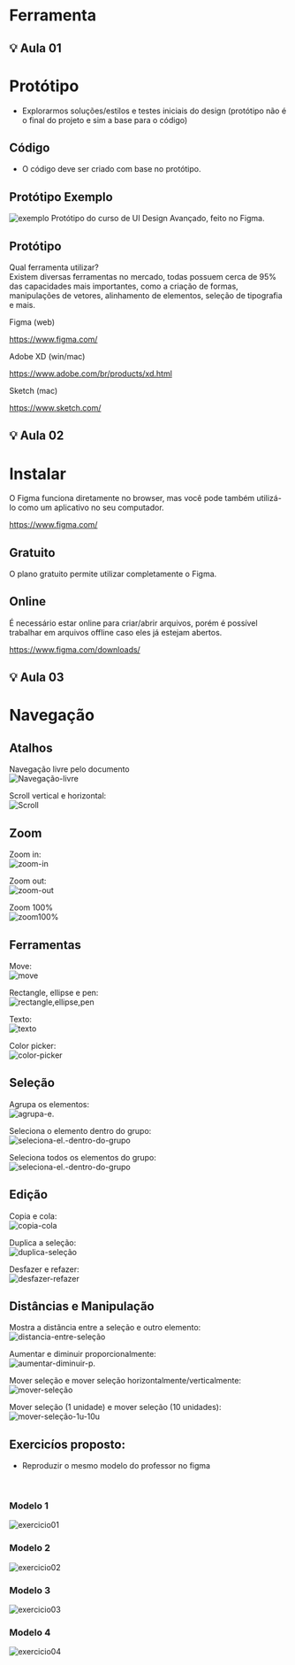 # Ferramenta

## 💡 Aula 01

# Protótipo
* Explorarmos soluções/estilos e testes iniciais do design
(protótipo não é o final do projeto e sim a base para o código)

## Código
* O código deve ser criado com base no protótipo.

## Protótipo Exemplo
![exemplo](imagens/imagens%20aula%2002/prototipo.jpg)
Protótipo do curso de UI Design Avançado, feito no Figma.

## Protótipo
Qual ferramenta utilizar?
<br>
Existem diversas ferramentas no mercado, todas possuem cerca de 95% das capacidades mais importantes, como a criação de formas, manipulações de vetores, alinhamento de elementos, seleção de tipografia e mais.

Figma (web)

https://www.figma.com/

Adobe XD (win/mac)

https://www.adobe.com/br/products/xd.html

Sketch (mac)

https://www.sketch.com/

## 💡 Aula 02

# Instalar

O Figma funciona diretamente no browser, mas você pode também utilizá-lo como um aplicativo no seu computador.

https://www.figma.com/

## Gratuito

O plano gratuito permite utilizar completamente o Figma.

## Online

É necessário estar online para criar/abrir arquivos, porém é possível trabalhar em arquivos offline caso eles já estejam abertos.

https://www.figma.com/downloads/

## 💡 Aula 03

# Navegação

## Atalhos

Navegação livre pelo documento
<br>
![Navegação-livre](imagens/imagens%20aula%2002/navega%C3%A7%C3%A3o-livre.jpeg)

Scroll vertical e horizontal:
<br>
![Scroll](https://github.com/Achiley/Study-Notes/blob/main/Origamid/UI%20iniciante/imagens/imagens%20aula%2002/scroll.jpeg?raw=true)

## Zoom

Zoom in:
<br>
![zoom-in](https://github.com/Achiley/Study-Notes/blob/main/Origamid/UI%20iniciante/imagens/imagens%20aula%2002/zoom.jpeg?raw=true)

Zoom out:
<br>
![zoom-out](imagens//imagens%20aula%2002/zoom-out.jpeg)

Zoom 100%
<br>
![zoom100%](imagens//imagens%20aula%2002/zoom100%25.jpeg)

 
## Ferramentas

Move:
<br>
![move](imagens/imagens%20aula%2002/move.jpeg)

Rectangle, ellipse e pen:
<br>
![rectangle,ellipse,pen](imagens//imagens%20aula%2002/rectangle-ellipse-pen.jpeg)

Texto:
<br>
![texto](imagens//imagens%20aula%2002/texto.jpeg)

Color picker:
<br>
![color-picker](imagens//imagens%20aula%2002/color-picker.jpeg)

 
## Seleção
Agrupa os elementos:
<br>
![agrupa-e.](imagens//imagens%20aula%2002/agrupa-elementos.jpeg)

Seleciona o elemento dentro do grupo:
<br>
![seleciona-el.-dentro-do-grupo](imagens//imagens%20aula%2002/seleciona-elementos-dentro-de-grupo.jpeg)


Seleciona todos os elementos do grupo:
<br>
![seleciona-el.-dentro-do-grupo](imagens//imagens%20aula%2002/seleciona-todos-os-elementos-do-grupo.jpeg)

## Edição
Copia e cola:
<br>
![copia-cola](imagens//imagens%20aula%2002/copia-e-cola.jpeg)

Duplica a seleção:
<br>
![duplica-seleção](imagens//imagens%20aula%2002/duplica-sele%C3%A7%C3%A3o.jpeg)

Desfazer e refazer:
<br>
![desfazer-refazer](imagens//imagens%20aula%2002/desfazer-refazer.jpeg)

## Distâncias e Manipulação

Mostra a distância entre a seleção e outro elemento:
<br>
![distancia-entre-seleção](imagens//imagens%20aula%2002/mostra-distancia-entre-elementos.jpeg)

Aumentar e diminuir proporcionalmente:
<br>
![aumentar-diminuir-p.](imagens//imagens%20aula%2002/Aumentar-diminuir-proporcionalmente.jpeg)

Mover seleção e mover seleção horizontalmente/verticalmente:
<br>
![mover-seleção](imagens//imagens%20aula%2002/mover-sele%C3%A7%C3%A3o-horizontamente-ou-verticalmente.jpeg)

Mover seleção (1 unidade) e mover seleção (10 unidades):
<br>
![mover-seleção-1u-10u](imagens//imagens%20aula%2002/mover-sele%C3%A7%C3%A3o-1unidade-e-mover-sele%C3%A7%C3%A3o-10unidades.jpeg)

## Exercicíos proposto:
* Reproduzir o mesmo modelo do professor no figma
 <br>
 
### Modelo 1

![exercicio01](https://github.com/Achiley/Study-Notes/blob/main/Origamid/UI%20iniciante/imagens/imagens%20aula%2002/Exercicio01-figma.JPG)
<br>
### Modelo 2
![exercicio02](https://github.com/Achiley/Study-Notes/blob/main/Origamid/UI%20iniciante/imagens/imagens%20aula%2002/Exercicio02-figma.JPG)
<br>
### Modelo 3
![exercicio03](https://github.com/Achiley/Study-Notes/blob/main/Origamid/UI%20iniciante/imagens/imagens%20aula%2002/Exercicio03-figma.JPG)
<br>
### Modelo 4
![exercicio04](https://github.com/Achiley/Study-Notes/blob/main/Origamid/UI%20iniciante/imagens/imagens%20aula%2002/Exercicio04-figma.JPG)



